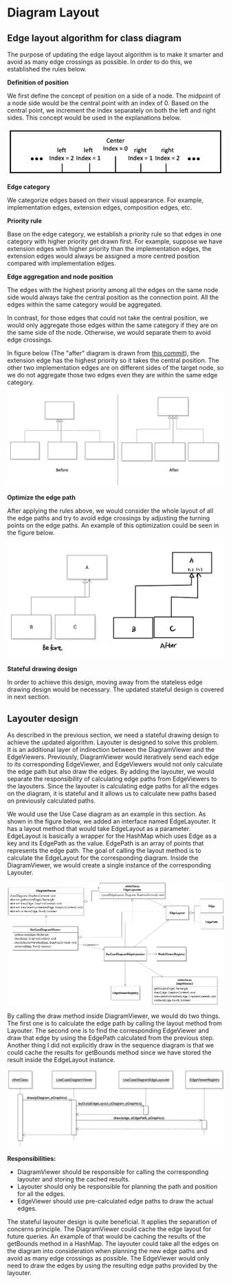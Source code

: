 # Diagram Layout

## Edge layout algorithm for class diagram

The purpose of updating the edge layout algorithm is to make it smarter and avoid as many edge crossings as possible. In order to do this, we established the rules below.

**Definition of position**

We first define the concept of position on a side of a node. The midpoint of a node side would be the central point with an index of 0. Based on the central point, we increment the index separately on both the left and right sides. This concept would be used in the explanations below.

![Position](position.png)

**Edge category**

We categorize edges based on their visual appearance. For example, implementation edges, extension edges, composition edges, etc.

**Priority rule**

Base on the edge category, we establish a priority rule so that edges in one category with higher priority get drawn first. For example, suppose we have extension edges with higher priority than the implementation edges, the extension edges would always be assigned a more centred position compared with implementation edges.

**Edge aggregation and node position**

The edges with the highest priority among all the edges on the same node side would always take the central position as the connection point. All the edges within the same category would be aggregated. 

In contrast, for those edges that could not take the central position, we would only aggregate those edges within the same category if they are on the same side of the node. Otherwise, we would separate them to avoid edge crossings. 

In figure below (The "after" diagram is drawn from [this commit](https://github.com/yingjie-xu/JetUML/commit/fa2511ee983cbcbb83d177d24b8f53652cd1933d)), the extension edge has the highest priority so it takes the central position. The other two implementation edges are on different sides of the target node, so we do not aggregate those two edges even they are within the same edge category. 

![aggregation](aggregation.png)

**Optimize the edge path**

After applying the rules above, we would consider the whole layout of all the edge paths and try to avoid edge crossings by adjusting the turning points on the edge paths. An example of this optimization could be seen in the figure below.

![optimization](optimization.png)

**Stateful drawing design**

In order to achieve this design, moving away from the stateless edge drawing design would be necessary. The updated stateful design is covered in next section.

## Layouter design

As described in the previous section, we need a stateful drawing design to achieve the updated algorithm. Layouter is designed to solve this problem. It is an additional layer of indirection between the DiagramViewer and the EdgeViewers. Previously, DiagramViewer would iteratively send each edge to its corresponding EdgeViewer, and EdgeViewers would not only calculate the edge path but also draw the edges. By adding the layouter, we would separate the responsibility of calculating edge paths from EdgeViewers to the layouters. Since the layouter is calculating edge paths for all the edges on the diagram, it is stateful and it allows us to calculate new paths based on previously calculated paths.

We would use the Use Case diagram as an example in this section. As shown in the figure below, we added an interface named EdgeLayouter. It has a layout method that would take EdgeLayout as a parameter. EdgeLayout is basically a wrapper for the HashMap which uses Edge as a key and its EdgePath as the value. EdgePath is an array of points that represents the edge path. The goal of calling the layout method is to calculate the EdgeLayout for the corresponding diagram. Inside the DiagramViewer, we would create a single instance of the corresponding Layouter.

![usecase](layouterUseCase.png)



By calling the draw method inside DiagramViewer, we would do two things. The first one is to calculate the edge path by calling the layout method from Layouter. The second one is to find the corresponding EdgeViewer and draw that edge by using the EdgePath calculated from the previous step. Another thing I did not explicitly draw in the sequence diagram is that we could cache the results for getBounds method since we have stored the result inside the EdgeLayout instance.

![sequence](sequence.png)

**Responsibilities:**

- DiagramViewer should be responsible for calling the corresponding layouter and storing the cached results. 
- Layouter should only be responsible for planning the path and position for all the edges. 
- EdgeViewer should use pre-calculated edge paths to draw the actual edges.

The stateful layouter design is quite beneficial. It applies the separation of concerns principle. The DiagramViewer could cache the edge layout for future queries. An example of that would be caching the results of the getBounds method in a HashMap. The layouter could take all the edges on the diagram into consideration when planning the new edge paths and avoid as many edge crossings as possible. The EdgeViewer would only need to draw the edges by using the resulting edge paths provided by the layouter.